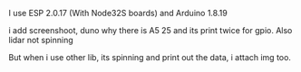 I use ESP 2.0.17 (With Node32S boards)
and Arduino 1.8.19


i add screenshoot, duno why there is A5 25 and its print twice for gpio. Also lidar not spinning

But when i use other lib, its spinning and print out the data, i attach img too.